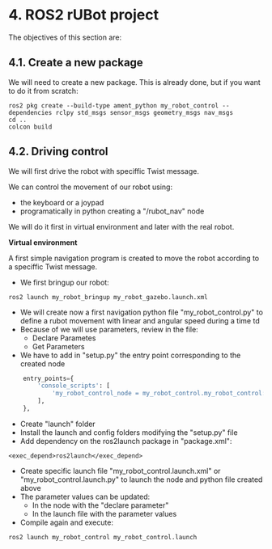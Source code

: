 # **4. ROS2 rUBot project**

The objectives of this section are:

## **4.1. Create a new package**

We will need to create a new package. This is already done, but if you want to do it from scratch:
```shell
ros2 pkg create --build-type ament_python my_robot_control --dependencies rclpy std_msgs sensor_msgs geometry_msgs nav_msgs
cd ..
colcon build
```
## **4.2. Driving control**

We will first drive the robot with speciffic Twist message.

We can control the movement of our robot using:

- the keyboard or a joypad
- programatically in python creating a "/rubot_nav" node

We will do it first in virtual environment and later with the real robot.

**Virtual environment**

A first simple navigation program is created to move the robot according to a speciffic Twist message.

- We first bringup our robot:
```shell
ros2 launch my_robot_bringup my_robot_gazebo.launch.xml
```
- We will create now a first navigation python file "my_robot_control.py" to define a rubot movement with linear and angular speed during a time td
- Because of we will use parameters, review in the file:
    - Declare Parametes
    - Get Parameters
- We have to add in "setup.py" the entry point corresponding to the created node 

```python
    entry_points={
        'console_scripts': [
            'my_robot_control_node = my_robot_control.my_robot_control:main',
        ],
    },
```
- Create "launch" folder
- Install the launch and config folders modifying the "setup.py" file
- Add dependency on the ros2launch package in "package.xml":
```shell
<exec_depend>ros2launch</exec_depend>
```
- Create specific launch file "my_robot_control.launch.xml" or "my_robot_control.launch.py" to launch the node and python file created above
- The parameter values can be updated:
    - In the node with the "declare parameter"
    - In the launch file with the parameter values
- Compile again and execute:
```
ros2 launch my_robot_control my_robot_control.launch
```
